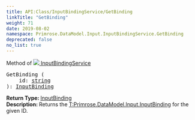 ```yaml
---
title: API:Class/InputBindingService/GetBinding
linkTitle: "GetBinding"
weight: 71
date: 2019-08-02
namespace: Primrose.DataModel.Input.InputBindingService.GetBinding
deprecated: false
no_list: true
---
```

Method of <a href="/docs/api-reference/Class/InputBindingService"><img src="/icons/silk/default.png"/>&nbsp;InputBindingService</a>
<pre class="method-declaration">
GetBinding (
    id: <a class="type" href="/docs/api-reference/System/string">string</a>
): <a class="type" href="/docs/api-reference/Misc/InputBinding">InputBinding</a></pre>
<b>Return Type: </b>
<a class="type" href="/docs/api-reference/Misc/InputBinding">InputBinding</a>
<br/>
<b>Description: </b>
Returns the <a href="T:Primrose.DataModel.Input.InputBinding" >T:Primrose.DataModel.Input.InputBinding</a> for the given ID.

